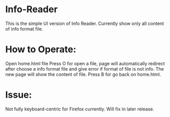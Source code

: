 # Info-Reader
This is the simple UI version of Info Reader.
Currently show only all content of info format file.

How to Operate:
================
Open home.html file
Press O for open a file, page will automatically redirect after choose a info format file
and give error if format of file is not info.
The new page will show the content of file.
Press B for go back on home.html.




Issue:
=======
Not fully keyboard-centric for Firefox currently.
Will fix in later release.
